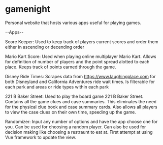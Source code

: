 # gamenight
Personal website that hosts various apps useful for playing games.

--Apps--

Score Keeper: Used to keep track of players current scores and order them either in ascending or decending order

Mario Kart Score: Used when playing online multiplayer Mario Kart. Allows for definition of number of players and 
the point spread alotted to each place. Keeps track of points earned through the game.

Disney Ride Times: Scrapes data from https://www.laughingplace.com for both Disneyland and California Adventures ride
wait times. Is filterable for each park and areas or ride types within each park

221 B Baker Street: Used to play the board game 221 B Baker Street. Contains all the game clues and case summaries.
This eliminates the need for the physical clue book and case summary cards. Also allows all players to view the 
case clues on their own time, speeding up the game.

Randomizer: Input any number of options and have the app choose one for you. Can be used for choosing a random player.
Can also be used for decision making like choosing a restraunt to eat at. First attempt at using Vue framework to 
update the view.